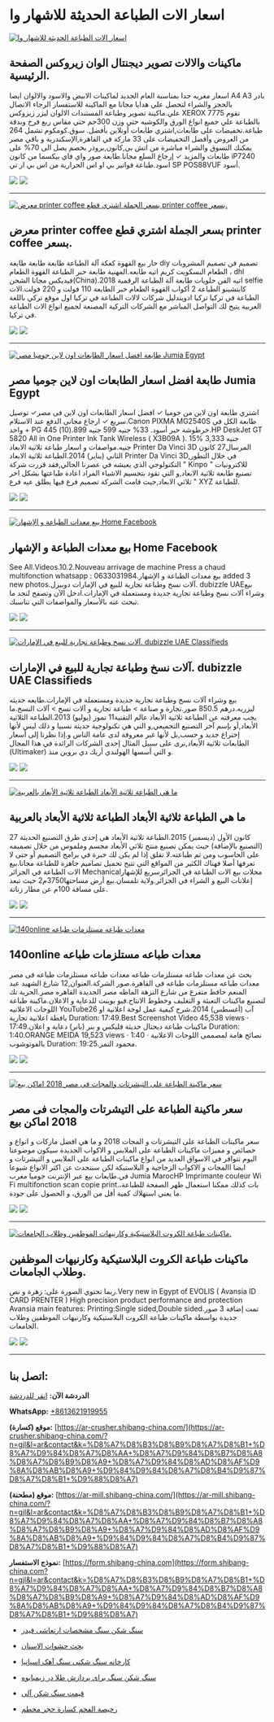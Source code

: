 # اسعار الات الطباعة الحديثة للاشهار وا

<a href="https://swt.shibang-china.com/?n=gjl&l=ar&img&k=%D8%A7%D8%B3%D8%B9%D8%A7%D8%B1+%D8%A7%D9%84%D8%A7%D8%AA+%D8%A7%D9%84%D8%B7%D8%A8%D8%A7%D8%B9%D8%A9+%D8%A7%D9%84%D8%AD%D8%AF%D9%8A%D8%AB%D8%A9+%D9%84%D9%84%D8%A7%D8%B4%D9%87%D8%A7%D8%B1+%D9%88%D8%A7" target="_blank">![اسعار الات الطباعة الحديثة للاشهار وا](http://static.shibang-china.com/all-800x300/115.jpg)</a>

## ماكينات والالات تصوير ديجنتال الوان زيروكس الصفحة الرئيسية.
اسعار مغريه جدا بمناسبة العام الجديد لماكينات الابيض والاسود والالوان ايضا A4 A3 بادر بالحجز والشراء لتحصل علي هدايا مجانا مع الماكينة للاستفسار الرجاء الاتصال علي.ماكينة تصوير وطباعة المستندات الالوان ليزر زيروكس XEROX 7775 تقوم بالطباعة علي جميع انواع الورق والكوشيه حتي وزن 300جم حتي مقاس ربع فرخ وبدقة طباعة.تخفيضات على طابعات,اشتري طابعات أونلاين بأفضل. سوق.كومكوم تشمل 264 من العروض وأفضل التخفيضات على 33 ماركة في القاهرة,الإسكندرية و باقي مصر يمكنك التسوق والشراء مباشرة من اتش بي,كانون,بروذر بخصم يصل الى 70% على طابعات والمزيد ✓ إرجاع السلع مجانا.طابعة صور واي فاي بيكسما من كانون iP7240 اسود.طباعة فواتير بي او اس الحرارية من اس بي ار تي SP POS88VUF أسود.


<a href="https://whatsapp.shibangsoft.com/WhatsApp.php" target="_blank" title="WhatsApp">![](http://static.shibang-china.com/icon/whatsapp.png)</a> <a href="https://swt.shibang-china.com/?n=gjl&l=ar&icon&k=%D8%A7%D8%B3%D8%B9%D8%A7%D8%B1+%D8%A7%D9%84%D8%A7%D8%AA+%D8%A7%D9%84%D8%B7%D8%A8%D8%A7%D8%B9%D8%A9+%D8%A7%D9%84%D8%AD%D8%AF%D9%8A%D8%AB%D8%A9+%D9%84%D9%84%D8%A7%D8%B4%D9%87%D8%A7%D8%B1+%D9%88%D8%A7" target="_blank">![](http://static.shibang-china.com/icon/chat-ar.png)</a>

---

<a href="https://swt.shibang-china.com/?n=gjl&l=ar&img&k=%D8%A7%D8%B3%D8%B9%D8%A7%D8%B1+%D8%A7%D9%84%D8%A7%D8%AA+%D8%A7%D9%84%D8%B7%D8%A8%D8%A7%D8%B9%D8%A9+%D8%A7%D9%84%D8%AD%D8%AF%D9%8A%D8%AB%D8%A9+%D9%84%D9%84%D8%A7%D8%B4%D9%87%D8%A7%D8%B1+%D9%88%D8%A7" target="_blank">![معرض printer coffee بسعر الجملة اشتري قطع printer coffee بسعر.](http://static.shibang-china.com/all-800x300/1044.jpg)</a>

## معرض printer coffee بسعر الجملة اشتري قطع printer coffee بسعر.
حار بيع القهوة كعكة آلة الطباعة طابعة طابعة طابعة diy تصميم فن تصميم المشروبات الطعام البسكويت كريم اتيه طابعه.المهنية طابعة حبر الطباعة القهوة الطعام ، dhl فيديكس مجانا الشحن(China).2018 اتيه الفن حلويات طابعة آلة الطباعة الرقمية selfie كابتشينو الطباعة 2 أكواب القهوة الطعام حبر الطابعة 110 فولت و 220 فولت.الات الطباعة في تركيا تركيا ادويتدليل شركات لالات الطباعة في تركيا اول موقع تركي باللغة العربية يتيح لك التواصل المباشر مع الشركات التركية المصنعة لجميع انواع الات الطباعة في تركيا.


<a href="https://whatsapp.shibangsoft.com/WhatsApp.php" target="_blank" title="WhatsApp">![](http://static.shibang-china.com/icon/whatsapp.png)</a> <a href="https://swt.shibang-china.com/?n=gjl&l=ar&icon&k=%D8%A7%D8%B3%D8%B9%D8%A7%D8%B1+%D8%A7%D9%84%D8%A7%D8%AA+%D8%A7%D9%84%D8%B7%D8%A8%D8%A7%D8%B9%D8%A9+%D8%A7%D9%84%D8%AD%D8%AF%D9%8A%D8%AB%D8%A9+%D9%84%D9%84%D8%A7%D8%B4%D9%87%D8%A7%D8%B1+%D9%88%D8%A7" target="_blank">![](http://static.shibang-china.com/icon/chat-ar.png)</a>

---

<a href="https://swt.shibang-china.com/?n=gjl&l=ar&img&k=%D8%A7%D8%B3%D8%B9%D8%A7%D8%B1+%D8%A7%D9%84%D8%A7%D8%AA+%D8%A7%D9%84%D8%B7%D8%A8%D8%A7%D8%B9%D8%A9+%D8%A7%D9%84%D8%AD%D8%AF%D9%8A%D8%AB%D8%A9+%D9%84%D9%84%D8%A7%D8%B4%D9%87%D8%A7%D8%B1+%D9%88%D8%A7" target="_blank">![طابعة افضل اسعار الطابعات اون لاين جوميا مصر Jumia Egypt](http://static.shibang-china.com/all-800x300/712.jpg)</a>

## طابعة افضل اسعار الطابعات اون لاين جوميا مصر Jumia Egypt
اشتري طابعة اون لاين من جوميا ✓ افضل اسعار الطابعات اون لاين فى مصر✓ توصيل سريع ✓ ارجاع مجانى الدفع عند الاستلام.Canon PIXMA MG2540S طابعة الكل في واحد + PG 445 خرطوشة حبر أسود. 33% جنيه 599 جنيه 899.(10).HP DeskJet GT 5820 All in One Printer Ink Tank Wireless ( X3B09A ). 15% جنيه 3,333 جنيه.مواصفات و اسعار طباعة ثلاثية الابعاد Printer Da Vinci 3D المرسال27 كانون الثاني (يناير) 2014.الطباعة ثلاثية الابعاد Printer Da Vinci 3D,في خلال التطور التكنولوجي الذي يعيشه في عصرنا الحالي,فقد قررت شركة &quot; Kinpo &quot; للاكترونيات تصنيع طابعة ثلاثية الابعاد,و التي تقود بتجسيم الاشياء المراد اعادة طباعتها بشكل اخر ثلاثي الابعاد,حيث قامت الشركة تصميم فرع فيها يطلق عيه فرع &quot; XYZ للطباعة.


<a href="https://whatsapp.shibangsoft.com/WhatsApp.php" target="_blank" title="WhatsApp">![](http://static.shibang-china.com/icon/whatsapp.png)</a> <a href="https://swt.shibang-china.com/?n=gjl&l=ar&icon&k=%D8%A7%D8%B3%D8%B9%D8%A7%D8%B1+%D8%A7%D9%84%D8%A7%D8%AA+%D8%A7%D9%84%D8%B7%D8%A8%D8%A7%D8%B9%D8%A9+%D8%A7%D9%84%D8%AD%D8%AF%D9%8A%D8%AB%D8%A9+%D9%84%D9%84%D8%A7%D8%B4%D9%87%D8%A7%D8%B1+%D9%88%D8%A7" target="_blank">![](http://static.shibang-china.com/icon/chat-ar.png)</a>

---

<a href="https://swt.shibang-china.com/?n=gjl&l=ar&img&k=%D8%A7%D8%B3%D8%B9%D8%A7%D8%B1+%D8%A7%D9%84%D8%A7%D8%AA+%D8%A7%D9%84%D8%B7%D8%A8%D8%A7%D8%B9%D8%A9+%D8%A7%D9%84%D8%AD%D8%AF%D9%8A%D8%AB%D8%A9+%D9%84%D9%84%D8%A7%D8%B4%D9%87%D8%A7%D8%B1+%D9%88%D8%A7" target="_blank">![بيع معدات الطباعة و الإشهار Home Facebook](http://static.shibang-china.com/all-800x300/1457.jpg)</a>

## بيع معدات الطباعة و الإشهار Home Facebook
See All.Videos.10.2.Nouveau arrivage de machine Press a chaud multifonction whatsapp : 0633031984.بيع معدات الطباعة و الإشهار added 3 new photos.آلات نسخ وطباعة تجارية للبيع في الإمارات دوبيزل. dubizzle UAEبيع وشراء آلات نسخ وطباعة تجارية جديدة ومستعملة في الإمارات.ادخل الآن وتصفح لتجد ما تبحث عنه بالأسعار والمواصفات التي تناسبك.


<a href="https://whatsapp.shibangsoft.com/WhatsApp.php" target="_blank" title="WhatsApp">![](http://static.shibang-china.com/icon/whatsapp.png)</a> <a href="https://swt.shibang-china.com/?n=gjl&l=ar&icon&k=%D8%A7%D8%B3%D8%B9%D8%A7%D8%B1+%D8%A7%D9%84%D8%A7%D8%AA+%D8%A7%D9%84%D8%B7%D8%A8%D8%A7%D8%B9%D8%A9+%D8%A7%D9%84%D8%AD%D8%AF%D9%8A%D8%AB%D8%A9+%D9%84%D9%84%D8%A7%D8%B4%D9%87%D8%A7%D8%B1+%D9%88%D8%A7" target="_blank">![](http://static.shibang-china.com/icon/chat-ar.png)</a>

---

<a href="https://swt.shibang-china.com/?n=gjl&l=ar&img&k=%D8%A7%D8%B3%D8%B9%D8%A7%D8%B1+%D8%A7%D9%84%D8%A7%D8%AA+%D8%A7%D9%84%D8%B7%D8%A8%D8%A7%D8%B9%D8%A9+%D8%A7%D9%84%D8%AD%D8%AF%D9%8A%D8%AB%D8%A9+%D9%84%D9%84%D8%A7%D8%B4%D9%87%D8%A7%D8%B1+%D9%88%D8%A7" target="_blank">![آلات نسخ وطباعة تجارية للبيع في الإمارات. dubizzle UAE Classifieds](http://static.shibang-china.com/all-800x300/352.jpg)</a>

## آلات نسخ وطباعة تجارية للبيع في الإمارات. dubizzle UAE Classifieds
بيع وشراء آلات نسخ وطباعة تجارية جديدة ومستعملة في الإمارات.طابعه حديثه ليزريه.درهم 850.5 صور.تجارة و صناعة &gt; طباعة تجارية و آلات نسخ &gt; آلات النسخ.ما يجب معرفته عن الطباعة ثلاثية الأبعاد عالم التقنية11 تموز (يوليو) 2013.الطباعة الثلاثية الأبعاد,أو بإسم آخر التصنيع التجميعي,و التي هي تكنولوجية حديثة نسبيا و ذلك ليس لأنها إختراع جديد و حسب,بل لأنها غير معروفة لدى عامة الناس و.إذا نظرنا إلى أسعار الطابعات ثلاثية الأبعاد,نرى على سبيل المثال إحدى الشركات الرائدة في هذا المجال (Ultimaker) و التي أسسها الهولندي أريك دي بروين منذ.


<a href="https://whatsapp.shibangsoft.com/WhatsApp.php" target="_blank" title="WhatsApp">![](http://static.shibang-china.com/icon/whatsapp.png)</a> <a href="https://swt.shibang-china.com/?n=gjl&l=ar&icon&k=%D8%A7%D8%B3%D8%B9%D8%A7%D8%B1+%D8%A7%D9%84%D8%A7%D8%AA+%D8%A7%D9%84%D8%B7%D8%A8%D8%A7%D8%B9%D8%A9+%D8%A7%D9%84%D8%AD%D8%AF%D9%8A%D8%AB%D8%A9+%D9%84%D9%84%D8%A7%D8%B4%D9%87%D8%A7%D8%B1+%D9%88%D8%A7" target="_blank">![](http://static.shibang-china.com/icon/chat-ar.png)</a>

---

<a href="https://swt.shibang-china.com/?n=gjl&l=ar&img&k=%D8%A7%D8%B3%D8%B9%D8%A7%D8%B1+%D8%A7%D9%84%D8%A7%D8%AA+%D8%A7%D9%84%D8%B7%D8%A8%D8%A7%D8%B9%D8%A9+%D8%A7%D9%84%D8%AD%D8%AF%D9%8A%D8%AB%D8%A9+%D9%84%D9%84%D8%A7%D8%B4%D9%87%D8%A7%D8%B1+%D9%88%D8%A7" target="_blank">![ما هي الطباعة ثلاثية اﻷبعاد الطباعة ثلاثية اﻷبعاد بالعربية](http://static.shibang-china.com/all-800x300/504.jpg)</a>

## ما هي الطباعة ثلاثية اﻷبعاد الطباعة ثلاثية اﻷبعاد بالعربية
27 كانون الأول (ديسمبر) 2015.الطباعة ثلاثية الأبعاد هي إحدى طرق التصنيع الحديثة (التصنيع بالإضافة) حيث يمكن تصنيع منتج ثلاثي اﻷبعاد مجسم وملموس من خلال تصميمه على الحاسوب ومن ثم طباعته.لا تقلق إذا لم يكن لك خبرة في برامج التصميم أو حتى لا تعرفها أصلا فهناك الكثير من المواقع التي تتيح تحميل تصاميم جاهزة للطباعة مجانا.بيع الات الطباعة في الجزائر Mechanicalمحلات بيع الات الطباعة في الجزائرسريع للإشهار إعلانات البيع و الشراء في الجزائر.ولاية تلمسان.بيع أرض مساحتها3750م2 حيث تبعد على مسافة 100م عن مطار زناتة.


<a href="https://whatsapp.shibangsoft.com/WhatsApp.php" target="_blank" title="WhatsApp">![](http://static.shibang-china.com/icon/whatsapp.png)</a> <a href="https://swt.shibang-china.com/?n=gjl&l=ar&icon&k=%D8%A7%D8%B3%D8%B9%D8%A7%D8%B1+%D8%A7%D9%84%D8%A7%D8%AA+%D8%A7%D9%84%D8%B7%D8%A8%D8%A7%D8%B9%D8%A9+%D8%A7%D9%84%D8%AD%D8%AF%D9%8A%D8%AB%D8%A9+%D9%84%D9%84%D8%A7%D8%B4%D9%87%D8%A7%D8%B1+%D9%88%D8%A7" target="_blank">![](http://static.shibang-china.com/icon/chat-ar.png)</a>

---

<a href="https://swt.shibang-china.com/?n=gjl&l=ar&img&k=%D8%A7%D8%B3%D8%B9%D8%A7%D8%B1+%D8%A7%D9%84%D8%A7%D8%AA+%D8%A7%D9%84%D8%B7%D8%A8%D8%A7%D8%B9%D8%A9+%D8%A7%D9%84%D8%AD%D8%AF%D9%8A%D8%AB%D8%A9+%D9%84%D9%84%D8%A7%D8%B4%D9%87%D8%A7%D8%B1+%D9%88%D8%A7" target="_blank">![140online معدات طباعه مستلزمات طباعه](http://static.shibang-china.com/all-800x300/1153.jpg)</a>

## 140online معدات طباعه مستلزمات طباعه
بحث عن معدات طباعه مستلزمات طباعه معدات طباعه مستلزمات طباعه فى مصر معدات طباعه مستلزمات طباعه فى القاهرة.صور الشركة.العنوان,12 شارع الشهيد عبد المنعم حافظ متفرع من شارع النزهة الماظه مصر الجديدة القاهره مصر.الحرية تك لتصنيع ماكينات التعبئة و التغليف وخطوط الانتاج.فيو بوينت للدعاية و الاعلان.ماكينة طباعة اللوحات الاعلانيه YouTube26 آب (أغسطس) 2014.شرح كيفية عمل لوحة اعلانية او يافطة اعلانية تجارية Duration: 17:49.Best Screenshot Video 45,538 views &middot; 17:49.ماكينات طباعة ديجتال حديثة فليكس و بنر (بانر) دعاية و اعلان Duration: 1:40.ORANGE MEIDA 19,523 views &middot; 1:40 &middot; نصائح هامة لمصممى اللوحات الاعلانية بالفوتوشوب Duration: 19:25.محمود النمر.


<a href="https://whatsapp.shibangsoft.com/WhatsApp.php" target="_blank" title="WhatsApp">![](http://static.shibang-china.com/icon/whatsapp.png)</a> <a href="https://swt.shibang-china.com/?n=gjl&l=ar&icon&k=%D8%A7%D8%B3%D8%B9%D8%A7%D8%B1+%D8%A7%D9%84%D8%A7%D8%AA+%D8%A7%D9%84%D8%B7%D8%A8%D8%A7%D8%B9%D8%A9+%D8%A7%D9%84%D8%AD%D8%AF%D9%8A%D8%AB%D8%A9+%D9%84%D9%84%D8%A7%D8%B4%D9%87%D8%A7%D8%B1+%D9%88%D8%A7" target="_blank">![](http://static.shibang-china.com/icon/chat-ar.png)</a>

---

<a href="https://swt.shibang-china.com/?n=gjl&l=ar&img&k=%D8%A7%D8%B3%D8%B9%D8%A7%D8%B1+%D8%A7%D9%84%D8%A7%D8%AA+%D8%A7%D9%84%D8%B7%D8%A8%D8%A7%D8%B9%D8%A9+%D8%A7%D9%84%D8%AD%D8%AF%D9%8A%D8%AB%D8%A9+%D9%84%D9%84%D8%A7%D8%B4%D9%87%D8%A7%D8%B1+%D9%88%D8%A7" target="_blank">![سعر ماكينة الطباعة على التيشرتات والمجات فى مصر 2018 اماكن بيع](http://static.shibang-china.com/all-800x300/625.jpg)</a>

## سعر ماكينة الطباعة على التيشرتات والمجات فى مصر 2018 اماكن بيع
سعر ماكينات الطباعة على التيشرتات و المجات 2018 و ما هي افضل ماركات و انواع و خصائص و مميزات ماكينات الطباعة على الملابس و الاكواب الجديدة سيكون موضوعنا اليوم تتوافر في الاسواق العديد من انواع ماكينات الطباعة على الملابس و التيشرتات و ايضا االمجات و الاكواب الزجاجية و البلاستيكة لكن سنتحدث عن اكثر الانواع شيوعا في.طابعات بيع عبر الإنترنت جوميا مغرب Jumia MarocHP Imprimante couleur Wi Fi multifonction scan copie print.بات كذلك ممكنا استعمال ظهر الصفحة للطباعة، ما يعني استهلاك كمية أقل من الورق، و الحصول على جودة.


<a href="https://whatsapp.shibangsoft.com/WhatsApp.php" target="_blank" title="WhatsApp">![](http://static.shibang-china.com/icon/whatsapp.png)</a> <a href="https://swt.shibang-china.com/?n=gjl&l=ar&icon&k=%D8%A7%D8%B3%D8%B9%D8%A7%D8%B1+%D8%A7%D9%84%D8%A7%D8%AA+%D8%A7%D9%84%D8%B7%D8%A8%D8%A7%D8%B9%D8%A9+%D8%A7%D9%84%D8%AD%D8%AF%D9%8A%D8%AB%D8%A9+%D9%84%D9%84%D8%A7%D8%B4%D9%87%D8%A7%D8%B1+%D9%88%D8%A7" target="_blank">![](http://static.shibang-china.com/icon/chat-ar.png)</a>

---

<a href="https://swt.shibang-china.com/?n=gjl&l=ar&img&k=%D8%A7%D8%B3%D8%B9%D8%A7%D8%B1+%D8%A7%D9%84%D8%A7%D8%AA+%D8%A7%D9%84%D8%B7%D8%A8%D8%A7%D8%B9%D8%A9+%D8%A7%D9%84%D8%AD%D8%AF%D9%8A%D8%AB%D8%A9+%D9%84%D9%84%D8%A7%D8%B4%D9%87%D8%A7%D8%B1+%D9%88%D8%A7" target="_blank">![ماكينات طباعة الكروت البلاستيكية وكارنيهات الموظفين وطلاب الجامعات.](http://static.shibang-china.com/all-800x300/264.jpg)</a>

## ماكينات طباعة الكروت البلاستيكية وكارنيهات الموظفين وطلاب الجامعات.
ربما تحتوي الصورة على: زهرة و نص‏‏‏.Very new in Egypt of EVOLIS ( Avansia ID CARD PRENTER ) High precision product performance and protection Avansia main features: Printing:Single sided,Double sided.تمت إضافة 3 صور جديدة بواسطة ماكينات طباعة الكروت البلاستيكية وكارنيهات الموظفين وطلاب الجامعات.

<a href="https://whatsapp.shibangsoft.com/WhatsApp.php" target="_blank" title="WhatsApp">![](http://static.shibang-china.com/icon/whatsapp.png)</a> <a href="https://swt.shibang-china.com/?n=gjl&l=ar&icon&k=%D8%A7%D8%B3%D8%B9%D8%A7%D8%B1+%D8%A7%D9%84%D8%A7%D8%AA+%D8%A7%D9%84%D8%B7%D8%A8%D8%A7%D8%B9%D8%A9+%D8%A7%D9%84%D8%AD%D8%AF%D9%8A%D8%AB%D8%A9+%D9%84%D9%84%D8%A7%D8%B4%D9%87%D8%A7%D8%B1+%D9%88%D8%A7" target="_blank">![](http://static.shibang-china.com/icon/chat-ar.png)</a>

---
## اتصل بنا:

**الدردشة الآن:** [انقر للدردشة](https://swt.shibang-china.com?n=gjl&l=ar&contact&k=%D8%A7%D8%B3%D8%B9%D8%A7%D8%B1+%D8%A7%D9%84%D8%A7%D8%AA+%D8%A7%D9%84%D8%B7%D8%A8%D8%A7%D8%B9%D8%A9+%D8%A7%D9%84%D8%AD%D8%AF%D9%8A%D8%AB%D8%A9+%D9%84%D9%84%D8%A7%D8%B4%D9%87%D8%A7%D8%B1+%D9%88%D8%A7)

**WhatsApp:**  [+8613621919955](https://whatsapp.shibangsoft.com/WhatsApp.php)

**موقع (كسارة):** [https://ar-crusher.shibang-china.com/](https://ar-crusher.shibang-china.com/?n=gjl&l=ar&contact&k=%D8%A7%D8%B3%D8%B9%D8%A7%D8%B1+%D8%A7%D9%84%D8%A7%D8%AA+%D8%A7%D9%84%D8%B7%D8%A8%D8%A7%D8%B9%D8%A9+%D8%A7%D9%84%D8%AD%D8%AF%D9%8A%D8%AB%D8%A9+%D9%84%D9%84%D8%A7%D8%B4%D9%87%D8%A7%D8%B1+%D9%88%D8%A7)

**موقع (مطحنة):** [https://ar-mill.shibang-china.com/](https://ar-mill.shibang-china.com/?n=gjl&l=ar&contact&k=%D8%A7%D8%B3%D8%B9%D8%A7%D8%B1+%D8%A7%D9%84%D8%A7%D8%AA+%D8%A7%D9%84%D8%B7%D8%A8%D8%A7%D8%B9%D8%A9+%D8%A7%D9%84%D8%AD%D8%AF%D9%8A%D8%AB%D8%A9+%D9%84%D9%84%D8%A7%D8%B4%D9%87%D8%A7%D8%B1+%D9%88%D8%A7)

**نموذج الاستفسار:** [https://form.shibang-china.com](https://form.shibang-china.com?n=gjl&l=ar&contact&k=%D8%A7%D8%B3%D8%B9%D8%A7%D8%B1+%D8%A7%D9%84%D8%A7%D8%AA+%D8%A7%D9%84%D8%B7%D8%A8%D8%A7%D8%B9%D8%A9+%D8%A7%D9%84%D8%AD%D8%AF%D9%8A%D8%AB%D8%A9+%D9%84%D9%84%D8%A7%D8%B4%D9%87%D8%A7%D8%B1+%D9%88%D8%A7)

* [سنگ شکن سنگ مشخصات ارتعاشی فیدر](../37/%D8%B3%D9%86%DA%AF%20%D8%B4%DA%A9%D9%86%20%D8%B3%D9%86%DA%AF%20%D9%85%D8%B4%D8%AE%D8%B5%D8%A7%D8%AA%20%D8%A7%D8%B1%D8%AA%D8%B9%D8%A7%D8%B4%DB%8C%20%D9%81%DB%8C%D8%AF%D8%B1.md)

* [بحث حشوات الاسنان](../39/%D8%A8%D8%AD%D8%AB%20%D8%AD%D8%B4%D9%88%D8%A7%D8%AA%20%D8%A7%D9%84%D8%A7%D8%B3%D9%86%D8%A7%D9%86.md)

* [کارخانه سنگ شکنی سنگ آهک اسپانیا](../40/%DA%A9%D8%A7%D8%B1%D8%AE%D8%A7%D9%86%D9%87%20%D8%B3%D9%86%DA%AF%20%D8%B4%DA%A9%D9%86%DB%8C%20%D8%B3%D9%86%DA%AF%20%D8%A2%D9%87%DA%A9%20%D8%A7%D8%B3%D9%BE%D8%A7%D9%86%DB%8C%D8%A7.md)

* [سنگ شکن سنگ برای پردازش طلا در زیمبابوه](../38/%D8%B3%D9%86%DA%AF%20%D8%B4%DA%A9%D9%86%20%D8%B3%D9%86%DA%AF%20%D8%A8%D8%B1%D8%A7%DB%8C%20%D9%BE%D8%B1%D8%AF%D8%A7%D8%B2%D8%B4%20%D8%B7%D9%84%D8%A7%20%D8%AF%D8%B1%20%D8%B2%DB%8C%D9%85%D8%A8%D8%A7%D8%A8%D9%88%D9%87.md)

* [قیمت سنگ شکن آلی](../40/%D9%82%DB%8C%D9%85%D8%AA%20%D8%B3%D9%86%DA%AF%20%D8%B4%DA%A9%D9%86%20%D8%A2%D9%84%DB%8C.md)

* [رخيصة الفحم كسارة حجر محطم](../38/%D8%B1%D8%AE%D9%8A%D8%B5%D8%A9%20%D8%A7%D9%84%D9%81%D8%AD%D9%85%20%D9%83%D8%B3%D8%A7%D8%B1%D8%A9%20%D8%AD%D8%AC%D8%B1%20%D9%85%D8%AD%D8%B7%D9%85.md)